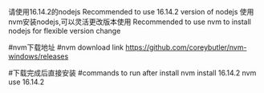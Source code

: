请使用16.14.2的nodejs
Recommended to use 16.14.2 version of nodejs
使用nvm安装nodejs,可以灵活更改版本使用
Recommended to use nvm to install nodejs for flexible version change

#nvm下载地址
#nvm download link
https://github.com/coreybutler/nvm-windows/releases
 
 
#下载完成后直接安装
#commands to run after install
nvm install 16.14.2
nvm use 16.14.2

